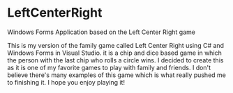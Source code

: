 # LeftCenterRight
Windows Forms Application based on the Left Center Right game

This is my version of the family game called Left Center Right using C# and Windows Forms in Visual Studio. 
it is a chip and dice based game in which the person with the last chip who rolls a circle wins. 
I decided to create this as it is one of my favorite games to play with family and friends. 
I don't believe there's many examples of this game which is what really pushed me to finishing it.
I hope you enjoy playing it! 
